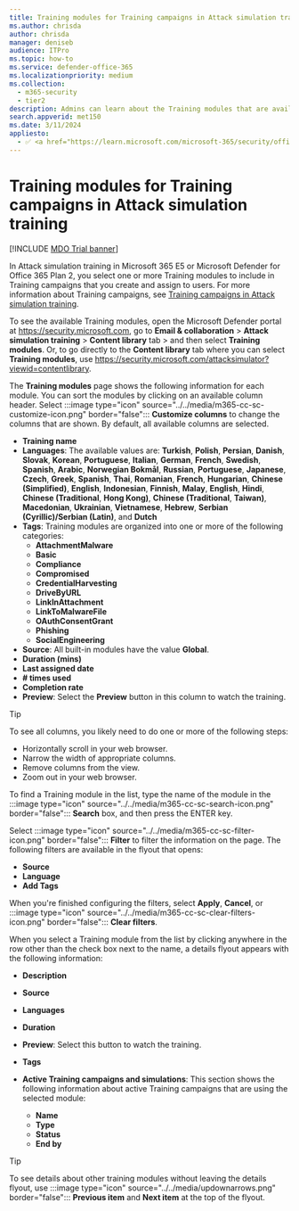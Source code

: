 ```yaml
---
title: Training modules for Training campaigns in Attack simulation training
ms.author: chrisda
author: chrisda
manager: deniseb
audience: ITPro
ms.topic: how-to
ms.service: defender-office-365
ms.localizationpriority: medium
ms.collection: 
  - m365-security
  - tier2
description: Admins can learn about the Training modules that are available to use in Training campaigns in Attack simulation training in Microsoft Defender for Office 365 Plan 2.
search.appverid: met150
ms.date: 3/11/2024
appliesto:
  - ✅ <a href="https://learn.microsoft.com/microsoft-365/security/office-365-security/mdo-about#defender-for-office-365-plan-1-vs-plan-2-cheat-sheet" target="_blank">Microsoft Defender for Office 365 Plan 2</a>
---
```


# Training modules for Training campaigns in Attack simulation training

[!INCLUDE [MDO Trial banner](../includes/mdo-trial-banner.md)]

In Attack simulation training in Microsoft 365 E5 or Microsoft Defender for Office 365 Plan 2, you select one or more Training modules to include in Training campaigns that you create and assign to users. For more information about Training campaigns, see [Training campaigns in Attack simulation training](attack-simulation-training-training-campaigns.md).

To see the available Training modules, open the Microsoft Defender portal at <https://security.microsoft.com>, go to **Email & collaboration** \> **Attack simulation training** \> **Content library** tab \> and then select **Training modules**. Or, to go directly to the **Content library** tab where you can select **Training modules**, use <https://security.microsoft.com/attacksimulator?viewid=contentlibrary>.

The **Training modules** page shows the following information for each module. You can sort the modules by clicking on an available column header. Select :::image type="icon" source="../../media/m365-cc-sc-customize-icon.png" border="false"::: **Customize columns** to change the columns that are shown. By default, all available columns are selected.

- **Training name**
- **Languages**: The available values are: **Turkish**, **Polish**, **Persian**, **Danish**, **Slovak**, **Korean**, **Portuguese**, **Italian**, **German**, **French**, **Swedish**, **Spanish**, **Arabic**, **Norwegian Bokmål**, **Russian**, **Portuguese**, **Japanese**, **Czech**, **Greek**, **Spanish**, **Thai**, **Romanian**, **French**, **Hungarian**, **Chinese (Simplified)**, **English**, **Indonesian**, **Finnish**, **Malay**, **English**, **Hindi**, **Chinese (Traditional**, **Hong Kong)**, **Chinese (Traditional**, **Taiwan)**, **Macedonian**, **Ukrainian**, **Vietnamese**, **Hebrew**, **Serbian (Cyrillic)/Serbian (Latin)**, and **Dutch**
- **Tags**: Training modules are organized into one or more of the following categories:
  - **AttachmentMalware**
  - **Basic**
  - **Compliance**
  - **Compromised**
  - **CredentialHarvesting**
  - **DriveByURL**
  - **LinkInAttachment**
  - **LinkToMalwareFile**
  - **OAuthConsentGrant**
  - **Phishing**
  - **SocialEngineering**
- **Source**: All built-in modules have the value **Global**.
- **Duration (mins)**
- **Last assigned date**
- **# times used**
- **Completion rate**
- **Preview**: Select the **Preview** button in this column to watch the training.

> [!TIP]
> To see all columns, you likely need to do one or more of the following steps:
>
> - Horizontally scroll in your web browser.
> - Narrow the width of appropriate columns.
> - Remove columns from the view.
> - Zoom out in your web browser.

To find a Training module in the list, type the name of the module in the :::image type="icon" source="../../media/m365-cc-sc-search-icon.png" border="false"::: **Search** box, and then press the ENTER key.

Select :::image type="icon" source="../../media/m365-cc-sc-filter-icon.png" border="false"::: **Filter** to filter the information on the page. The following filters are available in the flyout that opens:

- **Source**
- **Language**
- **Add Tags**

When you're finished configuring the filters, select **Apply**, **Cancel**, or :::image type="icon" source="../../media/m365-cc-sc-clear-filters-icon.png" border="false"::: **Clear filters**.

When you select a Training module from the list by clicking anywhere in the row other than the check box next to the name, a details flyout appears with the following information:

- **Description**
- **Source**
- **Languages**
- **Duration**
- **Preview**: Select this button to watch the training.
- **Tags**

- **Active Training campaigns and simulations**: This section shows the following information about active Training campaigns that are using the selected module:
  - **Name**
  - **Type**
  - **Status**
  - **End by**

> [!TIP]
> To see details about other training modules without leaving the details flyout, use :::image type="icon" source="../../media/updownarrows.png" border="false"::: **Previous item** and **Next item** at the top of the flyout.
